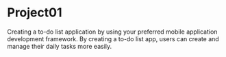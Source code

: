 # Project01
Creating a to-do list application by using your preferred mobile application development framework. By creating a to-do list app, users can create and manage their daily tasks more easily.
